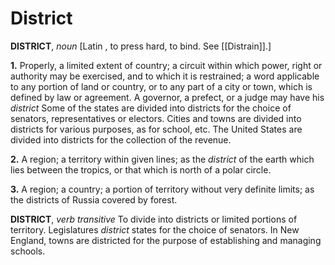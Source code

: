 # District

**DISTRICT**, _noun_ \[Latin , to press hard, to bind. See [[Distrain]].\]

**1.** Properly, a limited extent of country; a circuit within which power, right or authority may be exercised, and to which it is restrained; a word applicable to any portion of land or country, or to any part of a city or town, which is defined by law or agreement. A governor, a prefect, or a judge may have his _district_ Some of the states are divided into districts for the choice of senators, representatives or electors. Cities and towns are divided into districts for various purposes, as for school, etc. The United States are divided into districts for the collection of the revenue.

**2.** A region; a territory within given lines; as the _district_ of the earth which lies between the tropics, or that which is north of a polar circle.

**3.** A region; a country; a portion of territory without very definite limits; as the districts of Russia covered by forest.

**DISTRICT**, _verb transitive_ To divide into districts or limited portions of territory. Legislatures _district_ states for the choice of senators. In New England, towns are districted for the purpose of establishing and managing schools.